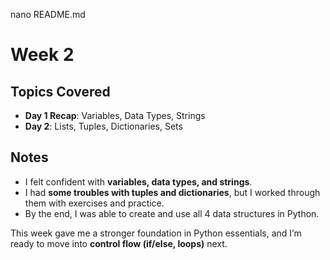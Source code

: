 nano README.md
# Week 2  

## Topics Covered  
- **Day 1 Recap**: Variables, Data Types, Strings  
- **Day 2**: Lists, Tuples, Dictionaries, Sets  

## Notes  
- I felt confident with **variables, data types, and strings**.  
- I had **some troubles with tuples and dictionaries**, but I worked through them with exercises and practice.  
- By the end, I was able to create and use all 4 data structures in Python.  

This week gave me a stronger foundation in Python essentials, and I’m ready to move into **control flow (if/else, loops)** next.


